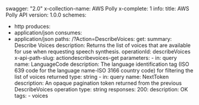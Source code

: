 swagger: "2.0"
x-collection-name: AWS Polly
x-complete: 1
info:
  title: AWS Polly API
  version: 1.0.0
schemes:
- http
produces:
- application/json
consumes:
- application/json
paths:
  /?Action=DescribeVoices:
    get:
      summary: Describe Voices
      description: Returns the list of voices that are available for use when requesting
        speech synthesis.
      operationId: describeVoices
      x-api-path-slug: actiondescribevoices-get
      parameters:
      - in: query
        name: LanguageCode
        description: The language identification tag (ISO 639 code for the language
          name-ISO 3166 country code)       for filtering the list of voices returned
        type: string
      - in: query
        name: NextToken
        description: An opaque pagination token returned from the previous     DescribeVoices
          operation
        type: string
      responses:
        200:
          description: OK
      tags:
      - voices